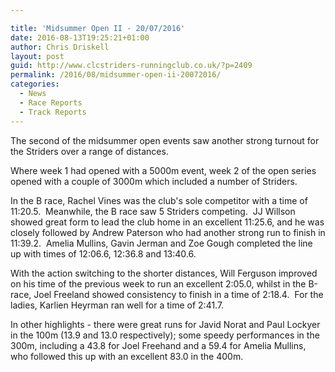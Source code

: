 ```yaml
---

title: 'Midsummer Open II - 20/07/2016'
date: 2016-08-13T19:25:21+01:00
author: Chris Driskell
layout: post
guid: http://www.clcstriders-runningclub.co.uk/?p=2409
permalink: /2016/08/midsummer-open-ii-20072016/
categories:
  - News
  - Race Reports
  - Track Reports
---
```

The second of the midsummer open events saw another strong turnout for the Striders over a range of distances.

Where week 1 had opened with a 5000m event, week 2 of the open series opened with a couple of 3000m which included a number of Striders.

In the B race, Rachel Vines was the club's sole competitor with a time of 11:20.5.  Meanwhile, the B race saw 5 Striders competing.  JJ Willson showed great form to lead the club home in an excellent 11:25.6, and he was closely followed by Andrew Paterson who had another strong run to finish in 11:39.2.  Amelia Mullins, Gavin Jerman and Zoe Gough completed the line up with times of 12:06.6, 12:36.8 and 13:40.6.

With the action switching to the shorter distances, Will Ferguson improved on his time of the previous week to run an excellent 2:05.0, whilst in the B-race, Joel Freeland showed consistency to finish in a time of 2:18.4.  For the ladies, Karlien Heyrman ran well for a time of 2:41.7.

In other highlights - there were great runs for Javid Norat and Paul Lockyer in the 100m (13.9 and 13.0 respectively); some speedy performances in the 300m, including a 43.8 for Joel Freehand and a 59.4 for Amelia Mullins, who followed this up with an excellent 83.0 in the 400m.

&nbsp;

&nbsp;